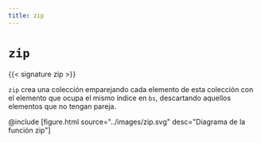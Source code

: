 ```yaml
---
title: zip
---
```


# `zip`

{{< signature zip >}}

`zip` crea una colección emparejando cada elemento de esta colección con el elemento que ocupa el mismo índice en `bs`, descartando aquellos elementos que no tengan pareja.

@include [figure.html source="../images/zip.svg" desc="Diagrama de la función zip"]
